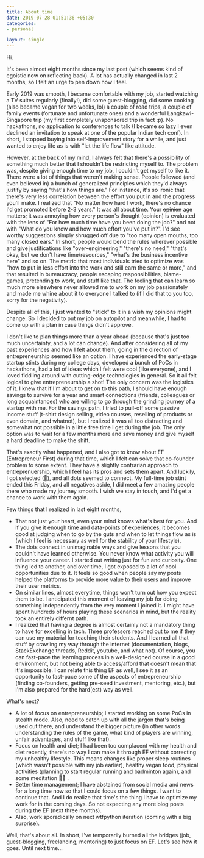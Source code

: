 ```yaml
---
title: About time
date: 2019-07-28 01:51:36 +05:30
categories:
- personal

layout: single
---
```


Hi.

It's been almost eight months since my last post (which seems kind of egoistic now on reflecting back). A lot has actually changed in last 2 months, so I felt an urge to pen down how I feel.

Early 2019 was smooth, I became comfortable with my job, started watching a TV suites regularly (finally!), did some guest-blogging, did some cooking (also became vegan for two weeks, lol) a couple of road trips, a couple of family events (fortunate and unfortunate ones) and a wonderful Langkawi-Singapore trip (my first completely unsponsored trip in fact :p). No hackathons, no application to conferences to talk (I became so lazy I even declined an invitation to speak at one of the popular Indian tech conf). In short, I stopped buying into self-improvement story for a while, and just wanted to enjoy life as is with "let the life flow" like attitude.

However, at the back of my mind, I always felt that there's a possibility of something much better that I shouldn't be restricting myself to. The problem was, despite giving enough time to my job, I couldn't get myself to like it. There were a lot of things that weren't making sense. People followed (and even believed in) a bunch of generalized principles which they'd always justify by saying "that's how things are." For instance, it's so ironic that there's very less correlation between the effort you put in and the progress you'll make. I realized that "No matter how hard I work, there's no chance I'd get promoted before 2-3 years." It was all about time. Your ~~opinion~~ age matters; it was annoying how every person's thought (opinion) is evaluated with the lens of "For how much time have you been doing the job?" and not with "What do you know and how much effort you've put in?". I'd see worthy suggestions simply shrugged off due to "too many open mouths, too many closed ears." In short, people would bend the rules wherever possible and give justifications like "over-engineering," "there's no need," "that's okay, but we don't have time/resources," "what's the business incentive here" and so on. The metric that most individuals tried to optimize was "how to put in less effort into the work and still earn the same or more," and that resulted in bureaucracy, people escaping responsibilities, blame-games, pretending to work, and stuff like that. The feeling that can learn so much more elsewhere never allowed me to work on my job passionately and made me whine about it to everyone I talked to (if I did that to you too, sorry for the negativity).

Despite all of this, I just wanted to "stick" to it in a wish my opinions might change. So I decided to put my job on autopilot and meanwhile, I had to come up with a plan in case things didn't approve. 

I don't like to plan things more than a year ahead (because that's just too much uncertainty, and a lot can change). And after considering all of my past experiences and how I felt about them, going in the direction of entrepreneurship seemed like an option. I have experienced the early-stage startup stints during my college days, developed a bunch of PoCs in hackathons, had a lot of ideas which I felt were cool (like everyone), and I loved fiddling around with cutting-edge technologies in general. So it all felt logical to give entrepreneurship a shot! The only concern was the logistics of it. I knew that if I'm about to get on to this path, I should have enough savings to survive for a year and smart connections (friends, colleagues or long acquaintances) who are willing to go through the grinding journey of a startup with me. For the savings path, I tried to pull-off some passive income stuff (t-shirt design selling, video courses, reselling of products or even domain, and whatnot), but I realized it was all too distracting and somewhat not possible in a little free time I get during the job. The only option was to wait for a few months more and save money and give myself a hard deadline to make the shift. 

That's exactly what happened, and l also got to know about EF (Entrepreneur First) during that time, which I felt can solve that co-founder problem to some extent. They have a slightly contrarian approach to entreprenuership, which I feel has its pros and sets them apart. And luckily, I got selected (:tada:), and all dots seemed to connect. My full-time job stint ended this Friday, and all negatives aside, I did meet a few amazing people there who made my journey smooth. I wish we stay in touch, and I'd get a chance to work with them again. 

Few things that I realized in last eight months,

- That not just your heart, even your mind knows what's best for you. And if you give it enough time and data-points of experiences, it becomes good at judging when to go by the guts and when to let things flow as is (which I feel is necessary as well for the stability of your lifestyle).
- The dots connect in unimaginable ways and give lessons that you couldn't have learned otherwise. You never know what activity you will influence your career. I started out writing just for fun and curiosity. One thing led to another, and over time, I got exposed to a lot of cool opportunities due to it. It feels so good when people say my posts helped the platforms to provide more value to their users and improve their user metrics.
- On similar lines, almost everytime, things won't turn out how you expect them to be. I anticipated this moment of leaving my job for doing something independently from the very moment I joined it. I might have spent hundreds of hours playing these scenarios in mind, but the reality took an entirely differnt path.
- I realized that having a degree is almost certainly not a mandatory thing to have for excelling in tech. Three professors reached out to me if they can use my material for teaching their students. And I learned all that stuff by crawling my way through the internet (documentation, blogs, StackExchange threads, Reddit, youtube, and what not). Of course, you can fast-pace the learning process in a well-designed course in a good environment, but not being able to access/afford that doesn't mean that it's impossible. I can relate this thing EF as well, I see it as an opportunity to fast-pace some of the aspects of entrepreneurship (finding co-founders, getting pre-seed investment, mentoring, etc.), but I'm also prepared for the hard(est) way as well.

What's next?

- A lot of focus on entrepreneurship; I started working on some PoCs in stealth mode. Also, need to catch up with all the jargon that's being used out there, and understand the bigger picture (in other words understanding the rules of the game, what kind of players are winning, unfair advantages, and stuff like that).
- Focus on health and diet; I had been too complacent with my health and diet recently, there's no way I can make it through EF without correcting my unhealthy lifestyle. This means changes like proper sleep routines (which wasn't possible with my job earlier), healthy vegan food, physical activities (planning to start regular running and badminton again), and some meditation 🧘‍♂️ .
- Better time management; I have abstained from social media and news for a long time now so that I could focus on a few things. I want to continue that. And I do realize that time's the thing I have to optimize my work for in the coming days. So not expecting any more blog posts during the EF (next three months).
- Also, work sporadically on next wtfpython iteration (coming with a big surprise).

Well, that's about all. In short, I've temporarily burned all the bridges (job, guest-blogging, freelancing, mentoring) to just focus on EF. Let's see how it goes. Until next time...
